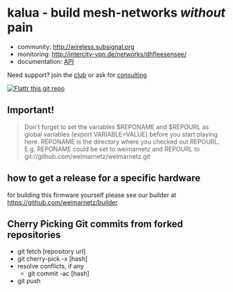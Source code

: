 kalua - build mesh-networks _without_ pain
==========================================

* community: http://wireless.subsignal.org
* monitoring: http://intercity-vpn.de/networks/dhfleesensee/
* documentation: [API](http://wireless.subsignal.org/index.php?title=Firmware-Dokumentation_API)


Need support?
join the [club](http://www.weimarnetz.de) or ask for [consulting](http://bittorf-wireless.de)

[![Flattr this git repo](http://api.flattr.com/button/flattr-badge-large.png)](https://flattr.com/submit/auto?user_id=weimarnetz&url=https://github.com/weimarnetz/weimarnetz&title=weimarnetz&language=&tags=github&category=software)

Important!
----------

> Don't forget to set the variables $REPONAME and $REPOURL as global variables (export VARIABLE=VALUE) before you start playing here. REPONAME is the directory where you checked out REPOURL.
> E.g. REPONAME could be set to weimarnetz and REPOURL to git://github.com/weimarnetz/weimarnetz.git

how to get a release for a specific hardware
--------------------------------------------

for building this firmware yourself please see our builder at https://github.com/weimarnetz/builder


Cherry Picking Git commits from forked repositories
---------------------------------------------------

* git fetch [repository url]
* git cherry-pick -x [hash]
* resolve conflicts, if any
    * git commit -ac [hash]
* git push
